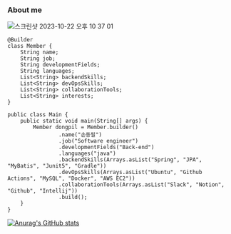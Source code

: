### About me
![스크린샷 2023-10-22 오후 10 37 01](https://github.com/MuinMusic/MuinMusic/assets/112970256/5c3e181b-1c23-4468-9fb4-267c2bb30625)


```
@Builder
class Member {
    String name;
    String job;
    String developmentFields;
    String languages;
    List<String> backendSkills;
    List<String> devOpsSkills;
    List<String> collaborationTools;
    List<String> interests;
}

public class Main {
    public static void main(String[] args) {
        Member dongpil = Member.builder()
                .name("손동필")
                .job("Software engineer")
                .developmentFields("Back-end")
                .languages("java")
                .backendSkills(Arrays.asList("Spring", "JPA", "MyBatis", "Junit5", "Gradle"))
                .devOpsSkills(Arrays.asList("Ubuntu", "Github Actions", "MySQL", "Docker", "AWS EC2"))
                .collaborationTools(Arrays.asList("Slack", "Notion", "Github", "Intellij"))
                .build();
    }
}
```
  
</code></pre>

<!--
**sdongpil/sdongpil** is a ✨ _special_ ✨ repository because its `README.md` (this file) appears on your GitHub profile.

Here are some ideas to get you started:

- 🔭 I’m currently working on ...
- 🌱 I’m currently learning ...
- 👯 I’m looking to collaborate on ...
- 🤔 I’m looking for help with ...
- 💬 Ask me about ...
- 📫 How to reach me: ...
- 😄 Pronouns: ...
- ⚡ Fun fact: ...
-->
[![Anurag's GitHub stats](https://github-readme-stats.vercel.app/api?username=sdongpil&show_icons=true&theme=tokyonight)](https://github.com/anuraghazra/github-readme-stats)
